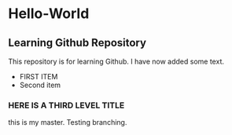# Hello-World
## Learning Github Repository

This repository is for learning Github. I have now added some text.

* FIRST ITEM
* Second item

### HERE IS A THIRD LEVEL TITLE

this is my master. Testing branching.
